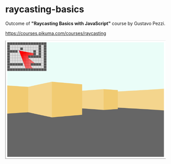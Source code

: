 # raycasting-basics

Outcome of **"Raycasting Basics with JavaScript"** course by Gustavo Pezzi.

https://courses.pikuma.com/courses/raycasting

![Raycasting](https://github.com/OmarHP/raycasting-basics/blob/main/screenshot.png?raw=true)
